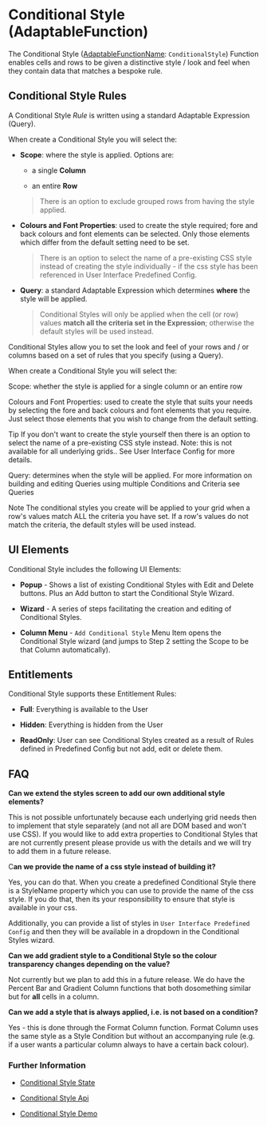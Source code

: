 # Conditional Style (AdaptableFunction)

The Conditional Style ([AdaptableFunctionName](https://api.adaptabletools.com/modules/_src_predefinedconfig_common_types_.html#adaptablefunctionname): `ConditionalStyle`) Function enables cells and rows to be given a distinctive style / look and feel when they contain data that matches a bespoke rule.

## Conditional Style Rules

A Conditional Style *Rule* is written using a standard Adaptable Expression (Query).

When create a Conditional Style you will select the:

- **Scope**: where the style is applied.  Options are:
  - a single **Column** 
  
  - an entire **Row**

   
  > There is an option to exclude grouped rows from having the style applied.

- **Colours and Font Properties**: used to create the style required; fore and back colours and font elements can be selected. Only those elements which differ from the default setting need to be set.

  > There is an option to select the name of a pre-existing CSS style instead of creating the style individually - if the css style has been referenced in User Interface Predefined Config.

- **Query**: a standard Adaptable Expression which determines **where** the style will be applied. 

  > Conditional Styles will only be applied when the cell (or row) values **match all the criteria set in the Expression**; otherwise the default styles will be used instead.


Conditional Styles allow you to set the look and feel of your rows and / or columns based on a set of rules that you specify (using a Query).

When create a Conditional Style you will select the:

Scope: whether the style is applied for a single column or an entire row

Colours and Font Properties: used to create the style that suits your needs by selecting the fore and back colours and font elements that you require. Just select those elements that you wish to change from the default setting.

Tip
If you don't want to create the style yourself then there is an option to select the name of a pre-existing CSS style instead.  Note: this is not available for all underlying grids.. See User Interface Config for more details.

Query: determines when the style will be applied. For more information on building and editing Queries using multiple Conditions and Criteria see Queries

Note
The conditional styles you create will be applied to your grid when a row's values match ALL the criteria you have set. If a row's values do not match the criteria, the default styles will be used instead.


## UI Elements

Conditional Style includes the following UI Elements:

- **Popup** - Shows a list of existing Conditional Styles with Edit and Delete buttons.  Plus an Add button to start the Conditional Style Wizard.

- **Wizard** - A series of steps facilitating the creation and editing of Conditional Styles.

- **Column Menu** - `Add Conditional Style` Menu Item opens the Conditional Style wizard (and jumps to Step 2 setting the Scope to be that Column automatically).

## Entitlements
Conditional Style supports these Entitlement Rules:

- **Full**: Everything is available to the User

- **Hidden**: Everything is hidden from the User

- **ReadOnly**: User can see Conditional Styles created as a result of Rules defined in Predefined Config but not add, edit or delete them.

## FAQ

**Can we extend the styles screen to add our own additional style elements?**

This is not possible unfortunately because each underlying grid needs then to implement that style separately (and not all are DOM based and won't use CSS). If you would like to add extra properties to Conditional Styles that are not currently present please provide us with the details and we will try to add them in a future release.

C**an we provide the name of a css style instead of building it?**

Yes, you can do that. When you create a predefined Conditional Style there is a StyleName property which you can use to provide the name of the css style. If you do that, then its your responsibility to ensure that style is available in your css. 

Additionally, you can provide a list of styles in `User Interface Predefined Config` and then they will be available in a dropdown in the Conditional Styles wizard.

**Can we add gradient style to a Conditional Style so the colour transparency changes depending on the value?**

Not currently but we plan to add this in a future release. We do have the Percent Bar and Gradient Column functions that both dosomething similar but for **all** cells in a column.

**Can we add a style that is always applied, i.e. is not based on a condition?**

Yes - this is done through the Format Column function. Format Column uses the same style as a Style Condition but without an accompanying rule (e.g. if a user wants a particular column always to have a certain back colour).

### Further Information

- [Conditional Style State](https://api.adaptabletools.com/interfaces/_src_predefinedconfig_conditionalstylestate_.conditionalstylestate.html)

- [Conditional Style Api](https://api.adaptabletools.com/interfaces/_src_api_conditionalstyleapi_.conditionalstyleapi.html)

- [Conditional Style Demo](https://demo.adaptabletools.com/style/aggridconditionalstyledemo)

